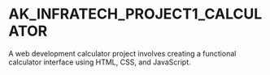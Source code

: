# AK_INFRATECH_PROJECT1_CALCULATOR
A web development calculator project involves creating a functional calculator interface using HTML, CSS, and JavaScript.
